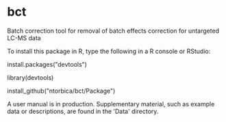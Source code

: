 # bct
Batch correction tool for removal of batch effects correction for untargeted LC-MS data


To install this package in R, type the following in a R console or RStudio:

install.packages("devtools")

library(devtools)

install_github("ntorbica/bct/Package")


A user manual is in production. Supplementary material, such as example data or descriptions, are found in the 'Data' directory.
